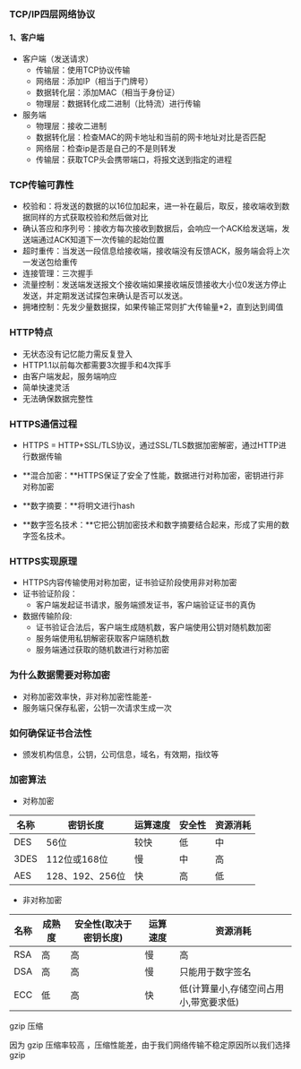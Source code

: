 ### TCP/IP四层网络协议

#### 1、客户端

- 客户端（发送请求）
  - 传输层：使用TCP协议传输
  - 网络层：添加IP（相当于门牌号）
  - 数据转化层：添加MAC（相当于身份证）
  - 物理层：数据转化成二进制（比特流）进行传输
- 服务端
  - 物理层：接收二进制
  - 数据转化层：检查MAC的网卡地址和当前的网卡地址对比是否匹配
  - 网络层：检查ip是否是自己的不是则转发
  - 传输层：获取TCP头会携带端口，将报文送到指定的进程

### TCP传输可靠性

- 校验和：将发送的数据的以16位加起来，进一补在最后，取反，接收端收到数据同样的方式获取校验和然后做对比
- 确认答应和序列号：接收方每次接收到数据后，会响应一个ACK给发送端，发送端通过ACK知道下一次传输的起始位置
- 超时重传：当发送一段信息给接收端，接收端没有反馈ACK，服务端会将上次一发送包给重传
- 连接管理：三次握手
- 流量控制：发送端发送报文个接收端如果接收端反馈接收大小位0发送方停止发送，并定期发送试探包来确认是否可以发送。
- 拥堵控制：先发少量数据探，如果传输正常则扩大传输量*2，直到达到阈值

### HTTP特点

- 无状态没有记忆能力需反复登入
- HTTP1.1以前每次都需要3次握手和4次挥手
- 由客户端发起，服务端响应
- 简单快速灵活
- 无法确保数据完整性

### HTTPS通信过程

- HTTPS = HTTP+SSL/TLS协议，通过SSL/TLS数据加密解密，通过HTTP进行数据传输

- **混合加密：**HTTPS保证了安全了性能，数据进行对称加密，密钥进行非对称加密
- **数字摘要：**将明文进行hash
- **数字签名技术：**它把公钥加密技术和数字摘要结合起来，形成了实用的数字签名技术。

### HTTPS实现原理

- HTTPS内容传输使用对称加密，证书验证阶段使用非对称加密
- 证书验证阶段：
  - 客户端发起证书请求，服务端颁发证书，客户端验证证书的真伪
- 数据传输阶段:
  - 证书验证合法后，客户端生成随机数，客户端使用公钥对随机数加密
  - 服务端使用私钥解密获取客户端随机数
  - 服务端通过获取的随机数进行对称加密

### 为什么数据需要对称加密

- 对称加密效率快，非对称加密性能差- 
- 服务端只保存私密，公钥一次请求生成一次

### 如何确保证书合法性

- 颁发机构信息，公钥，公司信息，域名，有效期，指纹等

### 加密算法

- 对称加密


| 名称 | 密钥长度        | 运算速度 | 安全性 | 资源消耗 |
| ---- | --------------- | -------- | ------ | -------- |
| DES  | 56位            | 较快     | 低     | 中       |
| 3DES | 112位或168位    | 慢       | 中     | 高       |
| AES  | 128、192、256位 | 快       | 高     | 低       |

- 非对称加密

| 名称 | 成熟度 | 安全性(取决于密钥长度) | 运算速度 | 资源消耗                               |
| ---- | ------ | ---------------------- | -------- | -------------------------------------- |
| RSA  | 高     | 高                     | 慢       | 高                                     |
| DSA  | 高     | 高                     | 慢       | 只能用于数字签名                       |
| ECC  | 低     | 高                     | 快       | 低(计算量小,存储空间占用小,带宽要求低) |

gzip 压缩

因为 gzip 压缩率较高 ，压缩性能差，由于我们网络传输不稳定原因所以我们选择gzip